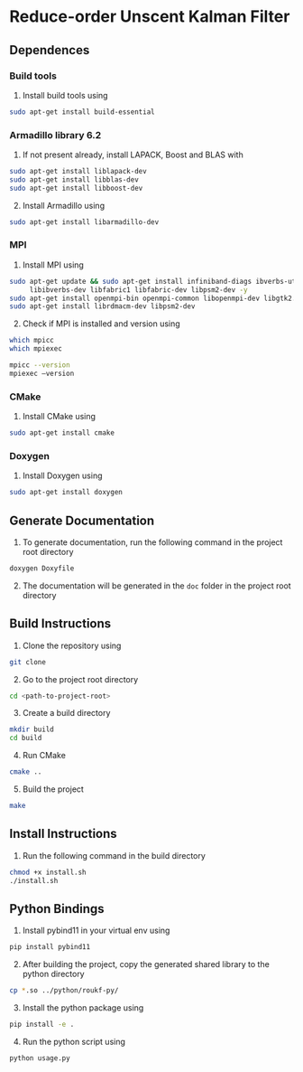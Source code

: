 # Reduce-order Unscent Kalman Filter

## Dependences

### Build tools

1. Install build tools using
```bash
sudo apt-get install build-essential
```


### Armadillo library 6.2
1.  If not present already, install LAPACK, Boost and BLAS  with
```bash
sudo apt-get install liblapack-dev
sudo apt-get install libblas-dev
sudo apt-get install libboost-dev
```
2. Install Armadillo using 
```bash
sudo apt-get install libarmadillo-dev
```

### MPI
1. Install MPI using
```bash
sudo apt-get update && sudo apt-get install infiniband-diags ibverbs-utils \
     libibverbs-dev libfabric1 libfabric-dev libpsm2-dev -y
sudo apt-get install openmpi-bin openmpi-common libopenmpi-dev libgtk2.0-dev
sudo apt-get install librdmacm-dev libpsm2-dev
```
2. Check if MPI is installed and version using
```bash
which mpicc
which mpiexec
```
```bash
mpicc --version
mpiexec –version
```

### CMake
1. Install CMake using
```bash
sudo apt-get install cmake
```

### Doxygen
1. Install Doxygen using
```bash
sudo apt-get install doxygen
```

## Generate Documentation
1. To generate documentation, run the following command in the project root directory
```bash
doxygen Doxyfile
```
2. The documentation will be generated in the `doc` folder in the project root directory

## Build Instructions
1. Clone the repository using
```bash
git clone 
```
2. Go to the project root directory
```bash
cd <path-to-project-root>
```
3. Create a build directory
```bash
mkdir build
cd build
```
4. Run CMake
```bash
cmake ..
```
5. Build the project
```bash
make
```


## Install Instructions

1. Run the following command in the build directory
```bash
chmod +x install.sh
./install.sh
```

## Python Bindings

1. Install pybind11 in your virtual env using
```bash
pip install pybind11
```

2. After building the project, copy the generated shared library to the python directory

```bash
cp *.so ../python/roukf-py/
```

3. Install the python package using
```bash
pip install -e .
```

4. Run the python script using
```bash
python usage.py
```